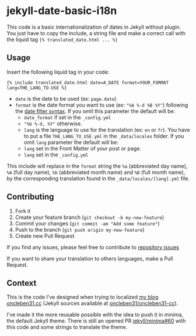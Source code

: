# jekyll-date-basic-i18n

 This code is a basic internationalization of dates in Jekyll without plugin. You just have to copy the include, a string file and make a correct call with the liquid tag `{% translated_date.html ... %}`

## Usage

Insert the following liquid tag in your code:

`{% include translated_date.html date=A_DATE format=YOUR_FORMAT lang=THE_LANG_TO-USE %}`

*   `date` is the date to be used (ex: `page.date`)
*   `format` is the date format you want to use (ex: `"%A %-d %B %Y"`) following the [date filter syntax](https://help.shopify.com/themes/liquid/filters/additional-filters#date). If you omit this parameter the default will be:
    *   `date_format` if set in the `_config.yml`
    *   `"%b %-d, %Y"` otherwise.
    *   `lang` is the language to use for the translation (ex: `en` or `fr`). You have to put a file `THE_LANG_TO_USE.yml` in the `_data/locales` folder. If you omit `lang` parameter the default will be:
    *   `lang` set in the Front Matter of your post or page.
    *   `lang` set in the `_config.yml`

This include will replace in the `format` string the `%a` (abbreviated day name), `%A` (full day name), `%b` (abbreviated month name) and `%B` (full month name), by the corresponding translation found in the `_data/locales/[lang].yml` file.


## Contributing

1.   Fork it
2.   Create your feature branch (`git checkout -b my-new-feature`)
3.   Commit your changes (`git commit -am "Add some feature"`)
4.   Push to the branch (`git push origin my-new-feature`)
5.   Create new Pull Request

If you find any issues, please feel free to contribute to [repository issues](https://github.com/oncleben31/jekyll-date-basic-i18n/issues)

If you want to share your translation to others languages, make a Pull Request.

## Context

This is the code I've designed when trying to localized [my blog oncleben31.cc](http://oncleben31.cc) (Jekyll sources available at [oncleben31/oncleben31-cc](https://github.com/oncleben31/oncleben31-cc)).

I've made it the more reusable possible with the idea to push it in minima, the default Jekyll theme. There is still an opened PR [jekyll/minima#60](https://github.com/jekyll/minima/pull/60) with this code and some strings to translate the theme.
